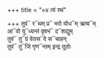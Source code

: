 +++
title = "०४ त्वं रथं"

+++
तुवं᳓ र᳓थम् प्र᳓ भरो योध᳓म् ऋष्व᳓म्  
आ᳓वो यु᳓ध्यन्तं वृषभं᳓ द᳓शद्युम्  
तुवं᳓ तु᳓ग्रं वेतस᳓वे स᳓चाहन्  
तुवं᳓ तु᳓जिं गृण᳓न्तम् इन्द्र तूतोः